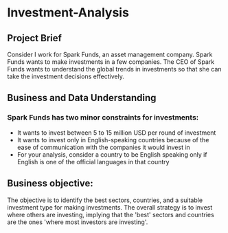 # Investment-Analysis
## Project Brief
Consider I work for Spark Funds, an asset management company. Spark Funds wants to make investments in a few companies. The CEO of Spark Funds 
wants to understand the global trends in investments so that she can take the investment decisions effectively.

## Business and Data Understanding

### Spark Funds has two minor constraints for investments:
- It wants to invest between 5 to 15 million USD per round of investment
- It wants to invest only in English-speaking countries because of the ease of communication with the companies it would invest in
- For your analysis, consider a country to be English speaking only if English is one of the official languages in that country

## Business objective: 
The objective is to identify the best sectors, countries, and a suitable investment type for making investments. 
The overall strategy is to invest where others are investing, implying that the 'best' sectors and countries are the ones 'where most investors are investing'.
